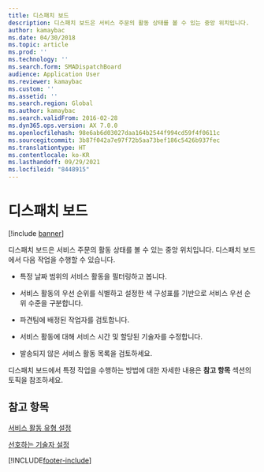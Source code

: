 ```yaml
---
title: 디스패치 보드
description: 디스패치 보드은 서비스 주문의 활동 상태를 볼 수 있는 중앙 위치입니다.
author: kamaybac
ms.date: 04/30/2018
ms.topic: article
ms.prod: ''
ms.technology: ''
ms.search.form: SMADispatchBoard
audience: Application User
ms.reviewer: kamaybac
ms.custom: ''
ms.assetid: ''
ms.search.region: Global
ms.author: kamaybac
ms.search.validFrom: 2016-02-28
ms.dyn365.ops.version: AX 7.0.0
ms.openlocfilehash: 98e6ab6d03027daa164b2544f994cd59f4f0611c
ms.sourcegitcommit: 3b87f042a7e97f72b5aa73bef186c5426b937fec
ms.translationtype: HT
ms.contentlocale: ko-KR
ms.lasthandoff: 09/29/2021
ms.locfileid: "8448915"
---
```

#  <a name="dispatch-board"></a>디스패치 보드 

[!include [banner](../includes/banner.md)]

디스패치 보드은 서비스 주문의 활동 상태를 볼 수 있는 중앙 위치입니다. 디스패치 보드에서 다음 작업을 수행할 수 있습니다.

  - 특정 날짜 범위의 서비스 활동을 필터링하고 봅니다.

  - 서비스 활동의 우선 순위를 식별하고 설정한 색 구성표를 기반으로 서비스 우선 순위 수준을 구분합니다.

  - 파견팀에 배정된 작업자를 검토합니다.

  - 서비스 활동에 대해 서비스 시간 및 할당된 기술자를 수정합니다.

  - 발송되지 않은 서비스 활동 목록을 검토하세요.

디스패치 보드에서 특정 작업을 수행하는 방법에 대한 자세한 내용은 **참고 항목** 섹션의 토픽을 참조하세요.

## <a name="see-also"></a>참고 항목

[서비스 활동 유형 설정](set-up-service-activity-types.md)

[선호하는 기술자 설정](set-up-preferred-technician.md)



  




[!INCLUDE[footer-include](../../includes/footer-banner.md)]
